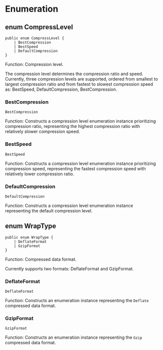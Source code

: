 # Enumeration

## enum CompressLevel

```cangjie
public enum CompressLevel {
    | BestCompression
    | BestSpeed
    | DefaultCompression
}
```

Function: Compression level.

The compression level determines the compression ratio and speed. Currently, three compression levels are supported, ordered from smallest to largest compression ratio and from fastest to slowest compression speed as: BestSpeed, DefaultCompression, BestCompression.

### BestCompression

```cangjie
BestCompression
```

Function: Constructs a compression level enumeration instance prioritizing compression ratio, representing the highest compression ratio with relatively slower compression speed.

### BestSpeed

```cangjie
BestSpeed
```

Function: Constructs a compression level enumeration instance prioritizing compression speed, representing the fastest compression speed with relatively lower compression ratio.

### DefaultCompression

```cangjie
DefaultCompression
```

Function: Constructs a compression level enumeration instance representing the default compression level.

## enum WrapType

```cangjie
public enum WrapType {
    | DeflateFormat
    | GzipFormat
}
```

Function: Compressed data format.

Currently supports two formats: DeflateFormat and GzipFormat.

### DeflateFormat

```cangjie
DeflateFormat
```

Function: Constructs an enumeration instance representing the `Deflate` compressed data format.

### GzipFormat

```cangjie
GzipFormat
```

Function: Constructs an enumeration instance representing the `Gzip` compressed data format.